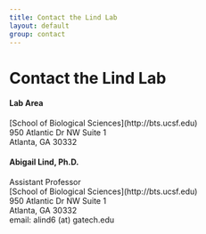 ```yaml
---
title: Contact the Lind Lab
layout: default
group: contact
---
```


# Contact the Lind Lab


<div class="row">

<div class="col-md-4">

  <h4>Lab Area </h4>
  [School of Biological Sciences](http://bts.ucsf.edu)<br>
  950 Atlantic Dr NW Suite 1 <br>
  Atlanta, GA 30332

</div>

<div class="col-md-4">

  <h4>Abigail Lind, Ph.D.</h4>
  Assistant Professor<br>
  [School of Biological Sciences](http://bts.ucsf.edu)<br>
  950 Atlantic Dr NW Suite 1<br>
  Atlanta, GA 30332<br>
  email: alind6 (at) gatech.edu

</div>